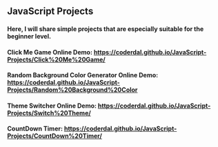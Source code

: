 
## JavaScript Projects

#### Here, I will share simple projects that are especially suitable for the beginner level.

#### Click Me Game Online Demo: https://coderdal.github.io/JavaScript-Projects/Click%20Me%20Game/

#### Random Background Color Generator Online Demo: https://coderdal.github.io/JavaScript-Projects/Random%20Background%20Color

#### Theme Switcher Online Demo: https://coderdal.github.io/JavaScript-Projects/Switch%20Theme/

#### CountDown Timer: https://coderdal.github.io/JavaScript-Projects/CountDown%20Timer/
